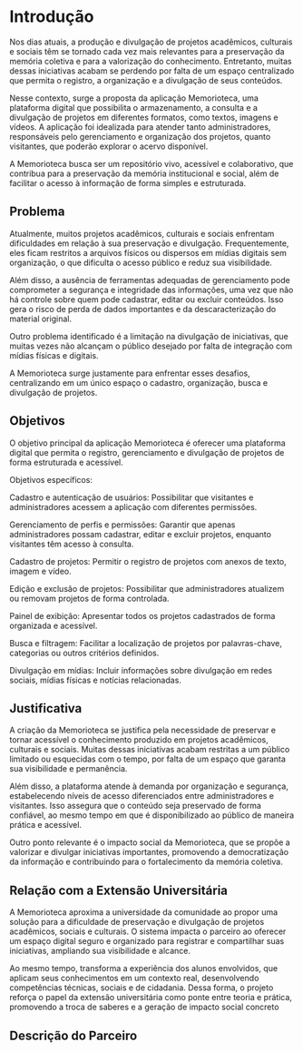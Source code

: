 # Introdução

Nos dias atuais, a produção e divulgação de projetos acadêmicos, culturais e sociais têm se tornado cada vez mais relevantes para a preservação da memória coletiva e para a valorização do conhecimento. Entretanto, muitas dessas iniciativas acabam se perdendo por falta de um espaço centralizado que permita o registro, a organização e a divulgação de seus conteúdos.

Nesse contexto, surge a proposta da aplicação Memorioteca, uma plataforma digital que possibilita o armazenamento, a consulta e a divulgação de projetos em diferentes formatos, como textos, imagens e vídeos. A aplicação foi idealizada para atender tanto administradores, responsáveis pelo gerenciamento e organização dos projetos, quanto visitantes, que poderão explorar o acervo disponível.

A Memorioteca busca ser um repositório vivo, acessível e colaborativo, que contribua para a preservação da memória institucional e social, além de facilitar o acesso à informação de forma simples e estruturada.

## Problema

Atualmente, muitos projetos acadêmicos, culturais e sociais enfrentam dificuldades em relação à sua preservação e divulgação. Frequentemente, eles ficam restritos a arquivos físicos ou dispersos em mídias digitais sem organização, o que dificulta o acesso público e reduz sua visibilidade.

Além disso, a ausência de ferramentas adequadas de gerenciamento pode comprometer a segurança e integridade das informações, uma vez que não há controle sobre quem pode cadastrar, editar ou excluir conteúdos. Isso gera o risco de perda de dados importantes e da descaracterização do material original.

Outro problema identificado é a limitação na divulgação de iniciativas, que muitas vezes não alcançam o público desejado por falta de integração com mídias físicas e digitais.

A Memorioteca surge justamente para enfrentar esses desafios, centralizando em um único espaço o cadastro, organização, busca e divulgação de projetos.

## Objetivos

O objetivo principal da aplicação Memorioteca é oferecer uma plataforma digital que permita o registro, gerenciamento e divulgação de projetos de forma estruturada e acessível.

Objetivos específicos:

Cadastro e autenticação de usuários: Possibilitar que visitantes e administradores acessem a aplicação com diferentes permissões.

Gerenciamento de perfis e permissões: Garantir que apenas administradores possam cadastrar, editar e excluir projetos, enquanto visitantes têm acesso à consulta.

Cadastro de projetos: Permitir o registro de projetos com anexos de texto, imagem e vídeo.

Edição e exclusão de projetos: Possibilitar que administradores atualizem ou removam projetos de forma controlada.

Painel de exibição: Apresentar todos os projetos cadastrados de forma organizada e acessível.

Busca e filtragem: Facilitar a localização de projetos por palavras-chave, categorias ou outros critérios definidos.

Divulgação em mídias: Incluir informações sobre divulgação em redes sociais, mídias físicas e notícias relacionadas.

## Justificativa

A criação da Memorioteca se justifica pela necessidade de preservar e tornar acessível o conhecimento produzido em projetos acadêmicos, culturais e sociais. Muitas dessas iniciativas acabam restritas a um público limitado ou esquecidas com o tempo, por falta de um espaço que garanta sua visibilidade e permanência.

Além disso, a plataforma atende à demanda por organização e segurança, estabelecendo níveis de acesso diferenciados entre administradores e visitantes. Isso assegura que o conteúdo seja preservado de forma confiável, ao mesmo tempo em que é disponibilizado ao público de maneira prática e acessível.

Outro ponto relevante é o impacto social da Memorioteca, que se propõe a valorizar e divulgar iniciativas importantes, promovendo a democratização da informação e contribuindo para o fortalecimento da memória coletiva.

## Relação com a Extensão Universitária

A Memorioteca aproxima a universidade da comunidade ao propor uma solução para a dificuldade de preservação e divulgação de projetos acadêmicos, sociais e culturais. O sistema impacta o parceiro ao oferecer um espaço digital seguro e organizado para registrar e compartilhar suas iniciativas, ampliando sua visibilidade e alcance.

Ao mesmo tempo, transforma a experiência dos alunos envolvidos, que aplicam seus conhecimentos em um contexto real, desenvolvendo competências técnicas, sociais e de cidadania. Dessa forma, o projeto reforça o papel da extensão universitária como ponte entre teoria e prática, promovendo a troca de saberes e a geração de impacto social concreto

## Descrição do Parceiro

